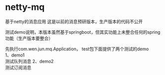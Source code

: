 # netty-mq
基于netty的消息应用
这是以前的消息预研版本，生产版本的代码不公开

测试demo说明，本版本虽然基于springboot，但其实功能上未整合任何的spring功能（生产版本要整合）<br>

先执行com.wen.jun.mq.Application，
test包下面提供了两个测试的demo<br>
1、demo1<br>
    测试队列消息
2、demo2<br>
    测试订阅消息
    
